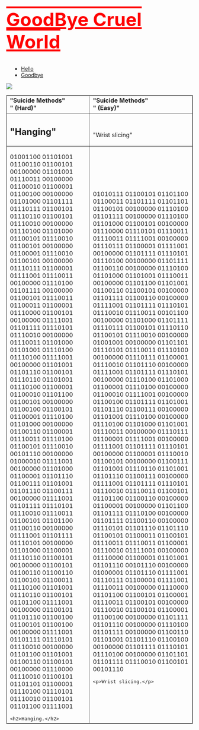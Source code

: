 <!DOCTYPE html>
<html> 
	<head>
		<style>
h1 {
	color:red;
	font-size:50px;
	font-weight: bold;
	text-decoration: underline overline;
	}

a:link {
    color: #900;
    background-color: #FFFF00;
}
ul, menu, dir {
    display: block;
    list-style-type: disc;
    -webkit-margin-before: 1em;
    -webkit-margin-after: 1em;
    -webkit-margin-start: 0px;
    -webkit-margin-end: 0px;
    -webkit-padding-start: 40px;
}
		</style>
		</head>
			<body>
<h1> GoodBye Cruel World</h1>
<ul id="topMenu">
	<li>
		<a href= "#Hanging">Hello</a>
	</li>
	<li>
		<a href= "#Wrist slicing">Goodbye</a>
	</li>
	</ul>
<img src="http://www.facepalm.com/img5/goodbye-cruel-world-21779_w.jpg"/>
<table width="100%" border="1">
	<tbody>
		<tr>
			<td align="left" valign="bottom">
				<strong>"Suicide Methods"
				<br>
				"
						(Hard)"
				</strong>
			</td>
			<td align="left" valign="bottom">
				<strong>
					"Suicide Methods"
					<br>
					"
						(Easy)"
				</strong>
			</td>
			</tr>
		<tr>
			<td align="left" valign="bottom">
				<h2>
					"Hanging"
				</h2>
			</td>
			<td align="left" valign="bottom">
				<p>
					"Wrist slicing"
				</p>
			</td>
			</tr>
		<tr>
			<a name="<xmp><p>Hanging.</p></xmp>" id="Hanging"></a>
			<a name="<xmp><p>Wrist slicing.</p></xmp>" id="Wrist slicing"></a>
				<td>
				<p>01001100 01101001 01100110 01100101 00100000 01101001 01110011 00100000 
				01100010 01100001 01100100 00100000 01101000 01101111 01110111 01100101 
				01110110 01100101 01110010 00100000 01110100 01101000 01100101 01110010 
				01100101 00100000 01100001 01110010 01100101 00100000 01110111 01100001 
				01111001 01110011 00100000 01110100 01101111 00100000 01100101 01110011 
				01100011 01100001 01110000 01100101 00100000 01111001 01101111 01110101 
				01110010 00100000 01110011 01101000 01101001 01110100 01110100 01111001 
				00100000 01101001 01101110 01100101 01110110 01101001 01110100 01100001 
				01100010 01101100 01100101 00100000 01100100 01100101 01100001 01110100 
				01101000 00100000 01100110 01100001 01110011 01110100 01100101 01110010 
				00101110 00100000 01000010 01111001 00100000 01101000 01100001 01101110 
				01100111 01101001 01101110 01100111 00100000 01111001 01101111 01110101 
				01110010 01110011 01100101 01101100 01100110 00100000 01111001 01101111 
				01110101 00100000 01101000 01100001 01110110 01100101 00100000 01100101 
				01100110 01100110 01100101 01100011 01110100 01101001 01110110 01100101 
				01101100 01111001 00100000 01100101 01101110 01100100 01100101 01100100 
				00100000 01111001 01101111 01110101 01110010 00100000 01101100 01101001 
				01100110 01100101 00100000 01110000 01110010 01100101 01101101 01100001 
				01110100 01110101 01110010 01100101 01101100 01111001 </p>
				<xmp><h2>Hanging.</h2></xmp>
				</td>
			<td>
				<p>01010111 01100101 01101100 01100011 01101111 01101101 01100101 00100000 
				01110100 01101111 00100000 01110100 01101000 01100101 00100000 01110000 
				01110101 01110011 01110011 01111001 00100000 01110111 01100001 01111001 
				00100000 01101111 01110101 01110100 00100000 01101111 01100110 00100000 
				01110100 01101000 01101001 01110011 00100000 01101100 01101001 01100110 
				01100101 00100000 01101111 01100110 00100000 01111001 01101111 01110101 
				01110010 01110011 00101100 00100000 01101000 01101111 01110111 01100101 
				01110110 01100101 01110010 00100000 01001001 00100000 01101101 01110101 
				01110011 01110100 00100000 01110111 01100001 01110010 01101110 00100000 
				01111001 01101111 01110101 00100000 01110100 01101000 01100001 01110100 
				00100000 01100010 01111001 00100000 01100100 01101111 01101001 01101110 
				01100111 00100000 01101001 01110100 00100000 01110100 01101000 01101001 
				01110011 00100000 01110111 01100001 01111001 00100000 01111001 01101111 
				01110101 00100000 01100001 01110010 01100101 00100000 01100111 01101001 
				01110110 01101001 01101110 01100111 00100000 01111001 01101111 01110101 
				01110010 01110011 01100101 01101100 01100110 00100000 01100001 00100000 
				01101100 01101111 01110100 00100000 01101111 01100110 00100000 01110101 
				01101110 01101110 01100101 01100011 01100101 01110011 01110011 01100001 
				01110010 01111001 00100000 01110000 01100001 01101001 01101110 00101110 
				00100000 01000001 01101110 01111001 01110111 01100001 01111001 01110011 
				00100000 01110000 01101100 01100101 01100001 01110011 01100101 00100000 
				01110010 01100101 01100001 01100100 00100000 01101111 01101110 00100000 
				01110100 01101111 00100000 01100110 01101001 01101110 01100100 00100000 
				01101111 01110101 01110100 00100000 01101101 01101111 01110010 01100101 
				00101110 </p>
				<xmp><p>Wrist slicing.</p></xmp>
			</td>
		</tr>
		</table>
		<p>&nbsp;</p>
	</body> 
</html>
